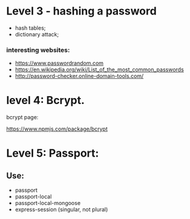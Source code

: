 # Level 3 - hashing a password

- hash tables;
- dictionary attack;

### interesting websites:

 - https://www.passwordrandom.com
 - https://en.wikipedia.org/wiki/List_of_the_most_common_passwords
 - http://password-checker.online-domain-tools.com/


# level 4: Bcrypt.

bcrypt page:

https://www.npmjs.com/package/bcrypt


# Level 5: Passport:

## Use:
- passport
- passport-local
- passport-local-mongoose
- express-session (singular, not plural)
